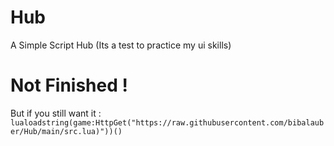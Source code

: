 # Hub
A Simple Script Hub (Its a test to practice my ui skills)

# Not Finished !
But if you still want it : `lualoadstring(game:HttpGet("https://raw.githubusercontent.com/bibalauber/Hub/main/src.lua)"))()`
